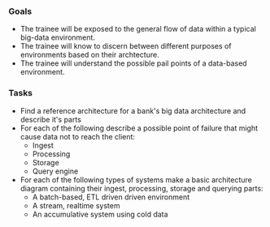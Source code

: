 ### Goals

- The trainee will be exposed to the general flow of data within a typical big-data environment.
- The trainee will know to discern between different purposes of environments based on their archtecture.
- The trainee will understand the possible pail points of a data-based environment.
 
### Tasks

- Find a reference architecture for a bank's big data architecture and describe it's parts
- For each of the following describe a possible point of failure that might cause data not to reach the client:
  - Ingest
  - Processing
  - Storage
  - Query engine
- For each of the following types of systems make a basic architecture diagram containing their ingest, processing, storage and querying parts:
  - A batch-based, ETL driven driven environment
  - A stream, realtime system
  - An accumulative system using cold data




